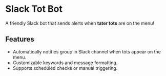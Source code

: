 # Slack Tot Bot

A friendly Slack bot that sends alerts when **tater tots** are on the menu!

## Features

- Automatically notifies group in Slack channel when tots appear on the menu.
- Customizable keywords and message formatting.
- Supports scheduled checks or manual triggering.
